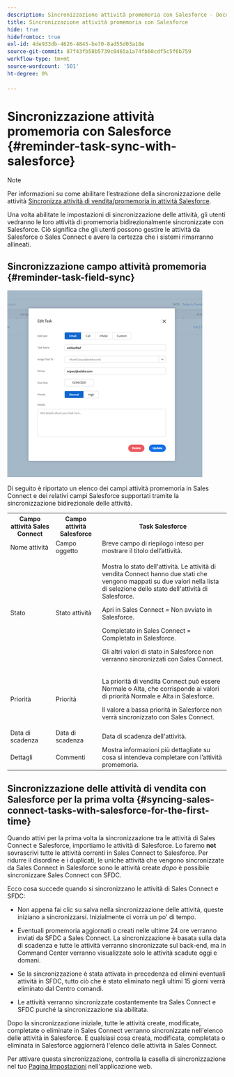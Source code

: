 ```yaml
---
description: Sincronizzazione attività promemoria con Salesforce - Documenti Marketo - Documentazione del prodotto
title: Sincronizzazione attività promemoria con Salesforce
hide: true
hidefromtoc: true
exl-id: 4de933db-4626-4845-be70-8ad55d03a18e
source-git-commit: 87f43fb58b5739c0465a1a74fb60cdf5c5f6b759
workflow-type: tm+mt
source-wordcount: '501'
ht-degree: 0%

---
```


# Sincronizzazione attività promemoria con Salesforce {#reminder-task-sync-with-salesforce}

>[!NOTE]
>
>Per informazioni su come abilitare l’estrazione della sincronizzazione delle attività [Sincronizza attività di vendita/promemoria in attività Salesforce](/help/marketo/product-docs/marketo-sales-connect/crm/salesforce-integration/salesforce-sync-settings.md#sync-sales-connect-tasks-reminders-to-salesforce-tasks).

Una volta abilitate le impostazioni di sincronizzazione delle attività, gli utenti vedranno le loro attività di promemoria bidirezionalmente sincronizzate con Salesforce. Ciò significa che gli utenti possono gestire le attività da Salesforce o Sales Connect e avere la certezza che i sistemi rimarranno allineati.

## Sincronizzazione campo attività promemoria {#reminder-task-field-sync}

![](assets/reminder-task-sync-with-salesforce-1.png)

Di seguito è riportato un elenco dei campi attività promemoria in Sales Connect e dei relativi campi Salesforce supportati tramite la sincronizzazione bidirezionale delle attività.

<table>
 <tr>
  <th>Campo attività Sales Connect</th>
  <th>Campo attività Salesforce</th>
  <th>Task Salesforce</th>
 </tr>
 <tr>
  <td>Nome attività</td>
  <td>Campo oggetto</td>
  <td>Breve campo di riepilogo inteso per mostrare il titolo dell’attività.</td>
 </tr>
 <tr>
  <td>Stato</td>
  <td>Stato attività</td>
  <td><p>Mostra lo stato dell'attività. Le attività di vendita Connect hanno due stati che vengono mappati su due valori nella lista di selezione dello stato dell'attività di Salesforce.</p>
  <p>Apri in Sales Connect = Non avviato in Salesforce.</p>
  <p>Completato in Sales Connect = Completato in Salesforce.</p>
  <p>Gli altri valori di stato in Salesforce non verranno sincronizzati con Sales Connect.</p></td>
 </tr>
 <tr>
  <td>Priorità</td>
  <td>Priorità</td>
  <td><p>La priorità di vendita Connect può essere Normale o Alta, che corrisponde ai valori di priorità Normale e Alta in Salesforce.</p>
  <p>Il valore a bassa priorità in Salesforce non verrà sincronizzato con Sales Connect.</p></td>
 </tr>
 <tr>
  <td>Data di scadenza</td>
  <td>Data di scadenza</td>
  <td>Data di scadenza dell'attività.</td>
 </tr>
 <tr>
  <td>Dettagli</td>
  <td>Commenti</td>
  <td>Mostra informazioni più dettagliate su cosa si intendeva completare con l’attività promemoria.</td>
 </tr>
</table>

## Sincronizzazione delle attività di vendita con Salesforce per la prima volta {#syncing-sales-connect-tasks-with-salesforce-for-the-first-time}

Quando attivi per la prima volta la sincronizzazione tra le attività di Sales Connect e Salesforce, importiamo le attività di Salesforce. Lo faremo **not** sovrascrivi tutte le attività correnti in Sales Connect to Salesforce. Per ridurre il disordine e i duplicati, le uniche attività che vengono sincronizzate da Sales Connect in Salesforce sono le attività create *dopo* è possibile sincronizzare Sales Connect con SFDC.

Ecco cosa succede quando si sincronizzano le attività di Sales Connect e SFDC:

* Non appena fai clic su salva nella sincronizzazione delle attività, queste iniziano a sincronizzarsi. Inizialmente ci vorrà un po&#39; di tempo.

* Eventuali promemoria aggiornati o creati nelle ultime 24 ore verranno inviati da SFDC a Sales Connect. La sincronizzazione è basata sulla data di scadenza e tutte le attività verranno sincronizzate sul back-end, ma in Command Center verranno visualizzate solo le attività scadute oggi e domani.

* Se la sincronizzazione è stata attivata in precedenza ed elimini eventuali attività in SFDC, tutto ciò che è stato eliminato negli ultimi 15 giorni verrà eliminato dal Centro comandi.

* Le attività verranno sincronizzate costantemente tra Sales Connect e SFDC purché la sincronizzazione sia abilitata.

Dopo la sincronizzazione iniziale, tutte le attività create, modificate, completate o eliminate in Sales Connect verranno sincronizzate nell&#39;elenco delle attività in Salesforce. E qualsiasi cosa creata, modificata, completata o eliminata in Salesforce aggiornerà l&#39;elenco delle attività in Sales Connect.

Per attivare questa sincronizzazione, controlla la casella di sincronizzazione nel tuo [Pagina Impostazioni](https://toutapp.com/login) nell&#39;applicazione web.
